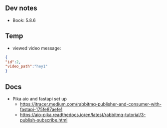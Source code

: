 Dev notes
---------
* Book: 5.8.6

Temp
----
* viewed video message:

```json
{
"id":2,
"video_path":"hey1"
}
```

Docs
----
* Pika aio and fastapi set up
  - https://itracer.medium.com/rabbitmq-publisher-and-consumer-with-fastapi-175fe87aefe1
  - https://aio-pika.readthedocs.io/en/latest/rabbitmq-tutorial/3-publish-subscribe.html
  